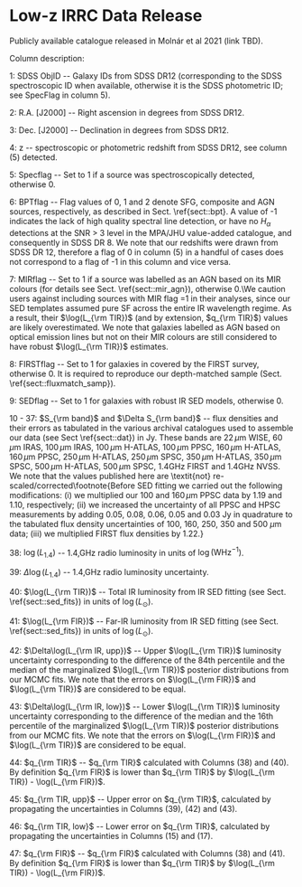 # Low-z IRRC Data Release

Publicly available catalogue released in Molnár et al 2021 (link TBD).

Column description:

1: SDSS ObjID -- Galaxy IDs from SDSS DR12 (corresponding to the SDSS spectroscopic ID when available, otherwise it is the SDSS photometric ID; see SpecFlag in column 5).

2: R.A. [J2000] -- Right ascension in degrees from SDSS DR12.

3: Dec. [J2000] -- Declination in degrees from SDSS DR12.

4: z -- spectroscopic or photometric redshift from SDSS DR12, see column (5) detected.

5: Specflag -- Set to 1 if a source was spectroscopically detected, otherwise 0.

6: BPTflag -- Flag values of 0, 1 and 2 denote SFG, composite and AGN sources, respectively, as described in Sect. \ref{sect::bpt}. A value of -1 indicates the lack of high quality spectral line detection, or have no $H_{\alpha}$ detections at the SNR $>$ 3 level in the MPA/JHU value-added catalogue, and consequently in SDSS DR 8. We note that our redshifts were drawn from SDSS DR 12, therefore a flag of 0 in column (5) in a handful of cases does not correspond to a flag of -1 in this column and vice versa.

7: MIRflag -- Set to 1 if a source was labelled as an AGN based on its MIR colours (for details see Sect. \ref{sect::mir_agn}), otherwise 0.\\We caution users against including sources with MIR flag $=$1 in their analyses, since our SED templates assumed pure SF across the entire IR wavelength regime. As a result, their $\log(L_{\rm TIR})$ (and by extension, $q_{\rm TIR}$) values are likely overestimated. We note that galaxies labelled as AGN based on optical emission lines but not on their MIR colours are still considered to have robust $\log(L_{\rm TIR})$ estimates.

8: FIRSTflag -- Set to 1 for galaxies in covered by the FIRST survey, otherwise 0. It is required to reproduce our depth-matched sample (Sect. \ref{sect::fluxmatch_samp}).

9: SEDflag -- Set to 1 for galaxies with robust IR SED models, otherwise 0.

10 - 37: $S_{\rm band}$ and $\Delta S_{\rm band}$ -- flux densities and their errors as tabulated in the various archival catalogues used to assemble our data (see Sect \ref{sect::dat}) in Jy. These bands are $22\,\mu$m WISE, $60\,\mu$m IRAS, $100\,\mu$m IRAS, $100\,\mu$m H-ATLAS, $100\,\mu$m PPSC, $160\,\mu$m H-ATLAS, $160\,\mu$m PPSC, $250\,\mu$m H-ATLAS, $250\,\mu$m SPSC, $350\,\mu$m H-ATLAS, $350\,\mu$m SPSC, $500\,\mu$m H-ATLAS, $500\,\mu$m SPSC, $1.4$GHz FIRST and $1.4$GHz NVSS. We note that the values published here are \textit{not} re-scaled/corrected\footnote{Before SED fitting we carried out the following modifications: (i) we multiplied our $100$ and $160\,\mu$m PPSC data by 1.19 and 1.10, respectively; (ii) we increased the uncertainty of all PPSC and HPSC measurements by adding 0.05, 0.08, 0.06, 0.05 and 0.03 Jy in quadrature to the tabulated flux density uncertainties of 100, 160, 250, 350 and 500 $\mu$m data; (iii) we multiplied FIRST flux densities by 1.22.}

38: $\log(L_{1.4})$ -- 1.4\,GHz radio luminosity in units of $\log(\mathrm{W Hz^{-1}})$.

39: $\Delta\log(L_{1.4})$ -- 1.4\,GHz radio luminosity uncertainty.

40: $\log(L_{\rm TIR})$ -- Total IR luminosity from IR SED fitting (see Sect. \ref{sect::sed_fits}) in units of $\log(L_{\odot})$.

41: $\log(L_{\rm FIR})$ -- Far-IR luminosity from IR SED fitting (see Sect. \ref{sect::sed_fits}) in units of $\log(L_{\odot})$.

42: $\Delta\log(L_{\rm IR, upp})$ -- Upper $\log(L_{\rm TIR})$ luminosity uncertainty corresponding to the difference of the 84th percentile and the median of the marginalized $\log(L_{\rm TIR})$ posterior distributions from our MCMC fits. We note that the errors on $\log(L_{\rm FIR})$ and $\log(L_{\rm TIR})$ are considered to be equal.

43: $\Delta\log(L_{\rm IR, low})$ -- Lower $\log(L_{\rm TIR})$ luminosity uncertainty corresponding to the difference of the median and the 16th percentile of the marginalized $\log(L_{\rm TIR})$ posterior distributions from our MCMC fits. We note that the errors on $\log(L_{\rm FIR})$ and $\log(L_{\rm TIR})$ are considered to be equal.

44: $q_{\rm TIR}$ -- $q_{\rm TIR}$ calculated with Columns (38) and (40). By definition $q_{\rm FIR}$ is lower than $q_{\rm TIR}$ by $\log(L_{\rm TIR}) - \log(L_{\rm FIR})$.

45: $q_{\rm TIR, upp}$ -- Upper error on $q_{\rm TIR}$, calculated by propagating the uncertainties in Columns (39), (42) and (43).

46: $q_{\rm TIR, low}$ -- Lower error on $q_{\rm TIR}$, calculated by propagating the uncertainties in Columns (15) and (17).

47: $q_{\rm FIR}$ -- $q_{\rm FIR}$ calculated with Columns (38) and (41). By definition $q_{\rm FIR}$ is lower than $q_{\rm TIR}$ by $\log(L_{\rm TIR}) - \log(L_{\rm FIR})$.
